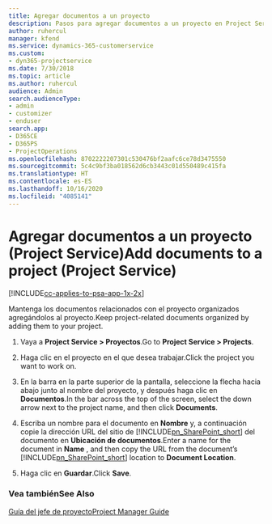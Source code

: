 ```yaml
---
title: Agregar documentos a un proyecto
description: Pasos para agregar documentos a un proyecto en Project Service
author: ruhercul
manager: kfend
ms.service: dynamics-365-customerservice
ms.custom:
- dyn365-projectservice
ms.date: 7/30/2018
ms.topic: article
ms.author: ruhercul
audience: Admin
search.audienceType:
- admin
- customizer
- enduser
search.app:
- D365CE
- D365PS
- ProjectOperations
ms.openlocfilehash: 8702222207301c530476bf2aafc6ce78d3475550
ms.sourcegitcommit: 5c4c9bf3ba018562d6cb3443c01d550489c415fa
ms.translationtype: HT
ms.contentlocale: es-ES
ms.lasthandoff: 10/16/2020
ms.locfileid: "4085141"
---
```

# <a name="add-documents-to-a-project-project-service"></a><span data-ttu-id="48c67-103">Agregar documentos a un proyecto (Project Service)</span><span class="sxs-lookup"><span data-stu-id="48c67-103">Add documents to a project (Project Service)</span></span>

[!INCLUDE[cc-applies-to-psa-app-1x-2x](../includes/cc-applies-to-psa-app-1x-2x.md)]

<span data-ttu-id="48c67-104">Mantenga los documentos relacionados con el proyecto organizados agregándolos al proyecto.</span><span class="sxs-lookup"><span data-stu-id="48c67-104">Keep project-related documents organized by adding them to your project.</span></span>  
  
1. <span data-ttu-id="48c67-105">Vaya a **Project Service > Proyectos**.</span><span class="sxs-lookup"><span data-stu-id="48c67-105">Go to **Project Service > Projects**.</span></span>  
  
2. <span data-ttu-id="48c67-106">Haga clic en el proyecto en el que desea trabajar.</span><span class="sxs-lookup"><span data-stu-id="48c67-106">Click the project you want to work on.</span></span>  
  
3. <span data-ttu-id="48c67-107">En la barra en la parte superior de la pantalla, seleccione la flecha hacia abajo junto al nombre del proyecto, y después haga clic en **Documentos**.</span><span class="sxs-lookup"><span data-stu-id="48c67-107">In the bar across the top of the screen, select the down arrow next to the project name, and then click **Documents**.</span></span>  
  
4. <span data-ttu-id="48c67-108">Escriba un nombre para el documento en **Nombre** y, a continuación copie la dirección URL del sitio de [!INCLUDE[pn_SharePoint_short](../includes/pn-sharepoint-short.md)] del documento en **Ubicación de documentos**.</span><span class="sxs-lookup"><span data-stu-id="48c67-108">Enter a name for the document in **Name** ,  and then copy the URL from the document’s [!INCLUDE[pn_SharePoint_short](../includes/pn-sharepoint-short.md)] location to **Document Location**.</span></span>  
  
5. <span data-ttu-id="48c67-109">Haga clic en **Guardar**.</span><span class="sxs-lookup"><span data-stu-id="48c67-109">Click **Save**.</span></span>  
  
### <a name="see-also"></a><span data-ttu-id="48c67-110">Vea también</span><span class="sxs-lookup"><span data-stu-id="48c67-110">See Also</span></span>  
 [<span data-ttu-id="48c67-111">Guía del jefe de proyecto</span><span class="sxs-lookup"><span data-stu-id="48c67-111">Project Manager Guide</span></span>](../psa/project-manager-guide.md)
